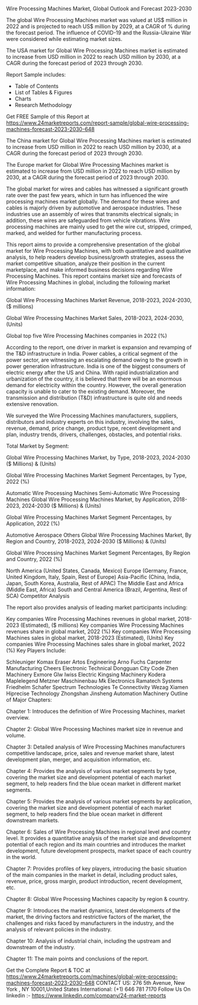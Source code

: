 Wire Processing Machines Market, Global Outlook and Forecast 2023-2030

The global Wire Processing Machines market was valued at US$ million in 2022 and is projected to reach US$ million by 2029, at a CAGR of % during the forecast period. The influence of COVID-19 and the Russia-Ukraine War were considered while estimating market sizes.

The USA market for Global Wire Processing Machines market is estimated to increase from USD million in 2022 to reach USD million by 2030, at a CAGR during the forecast period of 2023 through 2030.

Report Sample includes:
- Table of Contents
- List of Tables & Figures
- Charts
- Research Methodology

Get FREE Sample of this Report at https://www.24marketreports.com/report-sample/global-wire-processing-machines-forecast-2023-2030-648

The China market for Global Wire Processing Machines market is estimated to increase from USD million in 2022 to reach USD million by 2030, at a CAGR during the forecast period of 2023 through 2030.

The Europe market for Global Wire Processing Machines market is estimated to increase from USD million in 2022 to reach USD million by 2030, at a CAGR during the forecast period of 2023 through 2030.

The global market for wires and cables has witnessed a significant growth rate over the past few years, which in turn has influenced the wire processing machines market globally. The demand for these wires and cables is majorly driven by automotive and aerospace industries. These industries use an assembly of wires that transmits electrical signals; in addition, these wires are safeguarded from vehicle vibrations. Wire processing machines are mainly used to get the wire cut, stripped, crimped, marked, and welded for further manufacturing process.

This report aims to provide a comprehensive presentation of the global market for Wire Processing Machines, with both quantitative and qualitative analysis, to help readers develop business/growth strategies, assess the market competitive situation, analyze their position in the current marketplace, and make informed business decisions regarding Wire Processing Machines. This report contains market size and forecasts of Wire Processing Machines in global, including the following market information:

Global Wire Processing Machines Market Revenue, 2018-2023, 2024-2030, ($ millions)

Global Wire Processing Machines Market Sales, 2018-2023, 2024-2030, (Units)

Global top five Wire Processing Machines companies in 2022 (%)

According to the report, one driver in market is expansion and revamping of the T&D infrastructure in India. Power cables, a critical segment of the power sector, are witnessing an escalating demand owing to the growth in power generation infrastructure. India is one of the biggest consumers of electric energy after the US and China. With rapid industrialization and urbanization of the country, it is believed that there will be an enormous demand for electricity within the country. However, the overall generation capacity is unable to cater to the existing demand. Moreover, the transmission and distribution (T&D) infrastructure is quite old and needs extensive renovation.

We surveyed the Wire Processing Machines manufacturers, suppliers, distributors and industry experts on this industry, involving the sales, revenue, demand, price change, product type, recent development and plan, industry trends, drivers, challenges, obstacles, and potential risks.

Total Market by Segment:

Global Wire Processing Machines Market, by Type, 2018-2023, 2024-2030 ($ Millions) & (Units)

Global Wire Processing Machines Market Segment Percentages, by Type, 2022 (%)

Automatic Wire Processing Machines
Semi-Automatic Wire Processing Machines
Global Wire Processing Machines Market, by Application, 2018-2023, 2024-2030 ($ Millions) & (Units)

Global Wire Processing Machines Market Segment Percentages, by Application, 2022 (%)

Automotive
Aerospace
Others
Global Wire Processing Machines Market, By Region and Country, 2018-2023, 2024-2030 ($ Millions) & (Units)

Global Wire Processing Machines Market Segment Percentages, By Region and Country, 2022 (%)

North America (United States, Canada, Mexico)
Europe (Germany, France, United Kingdom, Italy, Spain, Rest of Europe)
Asia-Pacific (China, India, Japan, South Korea, Australia, Rest of APAC)
The Middle East and Africa (Middle East, Africa)
South and Central America (Brazil, Argentina, Rest of SCA)
Competitor Analysis

The report also provides analysis of leading market participants including:

Key companies Wire Processing Machines revenues in global market, 2018-2023 (Estimated), ($ millions)
Key companies Wire Processing Machines revenues share in global market, 2022 (%)
Key companies Wire Processing Machines sales in global market, 2018-2023 (Estimated), (Units)
Key companies Wire Processing Machines sales share in global market, 2022 (%)
Key Players Include:

Schleuniger
Komax
Eraser
Artos Engineering
Arno Fuchs
Carpenter Manufacturing
Cheers Electronic Technical
Dongguan City Code Zhen Machinery
Exmore
Glw
Iwiss Electric
Kingsing Machinery
Kodera
Maplelegend
Metzner Maschinenbau
Mk Electronics
Ramatech Systems
Friedhelm
Schafer
Spectrum Technologies
Te Connectivity
Wezag
Xiamen Hiprecise Technology
Zhongshan Jinsheng Automation Machinery
Outline of Major Chapters:

Chapter 1: Introduces the definition of Wire Processing Machines, market overview.

Chapter 2: Global Wire Processing Machines market size in revenue and volume.

Chapter 3: Detailed analysis of Wire Processing Machines manufacturers competitive landscape, price, sales and revenue market share, latest development plan, merger, and acquisition information, etc.

Chapter 4: Provides the analysis of various market segments by type, covering the market size and development potential of each market segment, to help readers find the blue ocean market in different market segments.

Chapter 5: Provides the analysis of various market segments by application, covering the market size and development potential of each market segment, to help readers find the blue ocean market in different downstream markets.

Chapter 6: Sales of Wire Processing Machines in regional level and country level. It provides a quantitative analysis of the market size and development potential of each region and its main countries and introduces the market development, future development prospects, market space of each country in the world.

Chapter 7: Provides profiles of key players, introducing the basic situation of the main companies in the market in detail, including product sales, revenue, price, gross margin, product introduction, recent development, etc.

Chapter 8: Global Wire Processing Machines capacity by region & country.

Chapter 9: Introduces the market dynamics, latest developments of the market, the driving factors and restrictive factors of the market, the challenges and risks faced by manufacturers in the industry, and the analysis of relevant policies in the industry.

Chapter 10: Analysis of industrial chain, including the upstream and downstream of the industry.

Chapter 11: The main points and conclusions of the report.

Get the Complete Report & TOC at https://www.24marketreports.com/machines/global-wire-processing-machines-forecast-2023-2030-648
CONTACT US:
276 5th Avenue, New York , NY 10001,United States
International: (+1) 646 781 7170
Follow Us On linkedin :- https://www.linkedin.com/company/24-market-reports
